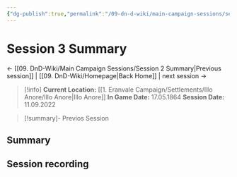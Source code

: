 ```yaml
---
{"dg-publish":true,"permalink":"/09-dn-d-wiki/main-campaign-sessions/session-3-summary/","tags":["session-notes-summary"]}
---
```



# Session 3 Summary

<- [[09. DnD-Wiki/Main Campaign Sessions/Session 2 Summary\|Previous session]] | [[09. DnD-Wiki/Homepage\|Back Home]] |  next session ->

>[!info]
**Current Location:** [[1. Eranvale Campaign/Settlements/Illo Anore/Illo Anore\|Illo Anore]]
**In Game Date:** 17.05.1864
**Session Date:** 11.09.2022

>[!summary]- Previos Session

## Summary


## Session recording